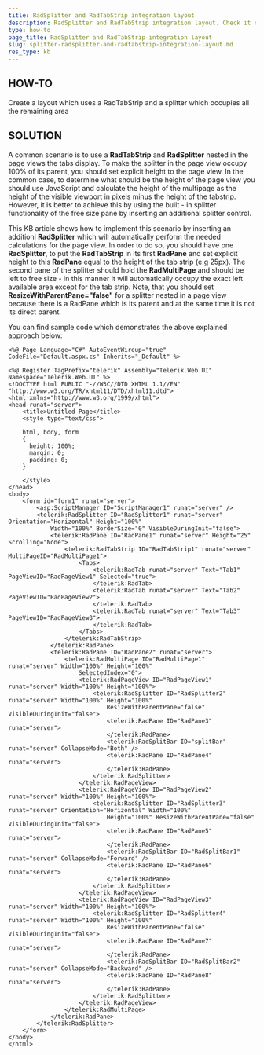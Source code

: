 ```yaml
---
title: RadSplitter and RadTabStrip integration layout
description: RadSplitter and RadTabStrip integration layout. Check it now!
type: how-to
page_title: RadSplitter and RadTabStrip integration layout
slug: splitter-radsplitter-and-radtabstrip-integration-layout.md
res_type: kb
---
```



   
   
## HOW-TO
Create a layout which uses a RadTabStrip and a splitter which occupies all the remaining area  

## SOLUTION   

A common scenario is to use a **RadTabStrip** and **RadSplitter** nested in the page views the tabs display. To make the splitter in the page view occupy 100% of its parent, you should set explicit height to the page view. In the common case, to determine what should be the height of the page view you should use JavaScript and calculate the height of the multipage as the height of the visible viewport in pixels minus the height of the tabstrip. However, it is better to achieve this by using the built - in splitter functionality of the free size pane by inserting an additional splitter control.   
   

This KB article shows how to implement this scenario by inserting an additionl **RadSplitter** which will automatically perform the needed calculations for the page view. In order to do so, you should have one **RadSplitter**, to put the **RadTabStrip** in its first **RadPane** and set explidit height to this **RadPane** equal to the height of the tab strip (e.g 25px). The second pane of the splitter should hold the **RadMultiPage** and should be left to free size - in this manner it will automatically occupy the exact left available area except for the tab strip. Note, that you should set **ResizeWithParentPane="false"** for a splitter nested in a page view because there is a RadPane which is its parent and at the same time it is not its direct parent.  
   

You can find sample code which demonstrates the above explained approach below:  
   
````ASP.NET
<%@ Page Language="C#" AutoEventWireup="true" CodeFile="Default.aspx.cs" Inherits="_Default" %>
  
<%@ Register TagPrefix="telerik" Assembly="Telerik.Web.UI" Namespace="Telerik.Web.UI" %>
<!DOCTYPE html PUBLIC "-//W3C//DTD XHTML 1.1//EN" "http://www.w3.org/TR/xhtml11/DTD/xhtml11.dtd">
<html xmlns="http://www.w3.org/1999/xhtml">
<head runat="server">
    <title>Untitled Page</title>
    <style type="text/css">
      
    html, body, form
    {
      height: 100%;
      margin: 0;
      padding: 0;
    }
      
    </style>
</head>
<body>
    <form id="form1" runat="server">
        <asp:ScriptManager ID="ScriptManager1" runat="server" />
        <telerik:RadSplitter ID="RadSplitter1" runat="server" Orientation="Horizontal" Height="100%"
            Width="100%" BorderSize="0" VisibleDuringInit="false">
            <telerik:RadPane ID="RadPane1" runat="server" Height="25" Scrolling="None">
                <telerik:RadTabStrip ID="RadTabStrip1" runat="server" MultiPageID="RadMultiPage1">
                    <Tabs>
                        <telerik:RadTab runat="server" Text="Tab1" PageViewID="RadPageView1" Selected="true">
                        </telerik:RadTab>
                        <telerik:RadTab runat="server" Text="Tab2" PageViewID="RadPageView2">
                        </telerik:RadTab>
                        <telerik:RadTab runat="server" Text="Tab3" PageViewID="RadPageView3">
                        </telerik:RadTab>
                    </Tabs>
                </telerik:RadTabStrip>
            </telerik:RadPane>
            <telerik:RadPane ID="RadPane2" runat="server">
                <telerik:RadMultiPage ID="RadMultiPage1" runat="server" Width="100%" Height="100%"
                    SelectedIndex="0">
                    <telerik:RadPageView ID="RadPageView1" runat="server" Width="100%" Height="100%">
                        <telerik:RadSplitter ID="RadSplitter2" runat="server" Width="100%" Height="100%"
                            ResizeWithParentPane="false" VisibleDuringInit="false">
                            <telerik:RadPane ID="RadPane3" runat="server">
                            </telerik:RadPane>
                            <telerik:RadSplitBar ID="splitBar" runat="server" CollapseMode="Both" />
                            <telerik:RadPane ID="RadPane4" runat="server">
                            </telerik:RadPane>
                        </telerik:RadSplitter>
                    </telerik:RadPageView>
                    <telerik:RadPageView ID="RadPageView2" runat="server" Width="100%" Height="100%">
                        <telerik:RadSplitter ID="RadSplitter3" runat="server" Orientation="Horizontal" Width="100%"
                            Height="100%" ResizeWithParentPane="false" VisibleDuringInit="false">
                            <telerik:RadPane ID="RadPane5" runat="server">
                            </telerik:RadPane>
                            <telerik:RadSplitBar ID="RadSplitBar1" runat="server" CollapseMode="Forward" />
                            <telerik:RadPane ID="RadPane6" runat="server">
                            </telerik:RadPane>
                        </telerik:RadSplitter>
                    </telerik:RadPageView>
                    <telerik:RadPageView ID="RadPageView3" runat="server" Width="100%" Height="100%">
                        <telerik:RadSplitter ID="RadSplitter4" runat="server" Width="100%" Height="100%"
                            ResizeWithParentPane="false" VisibleDuringInit="false">
                            <telerik:RadPane ID="RadPane7" runat="server">
                            </telerik:RadPane>
                            <telerik:RadSplitBar ID="RadSplitBar2" runat="server" CollapseMode="Backward" />
                            <telerik:RadPane ID="RadPane8" runat="server">
                            </telerik:RadPane>
                        </telerik:RadSplitter>
                    </telerik:RadPageView>
                </telerik:RadMultiPage>
            </telerik:RadPane>
        </telerik:RadSplitter>
    </form>
</body>
</html>
````

  